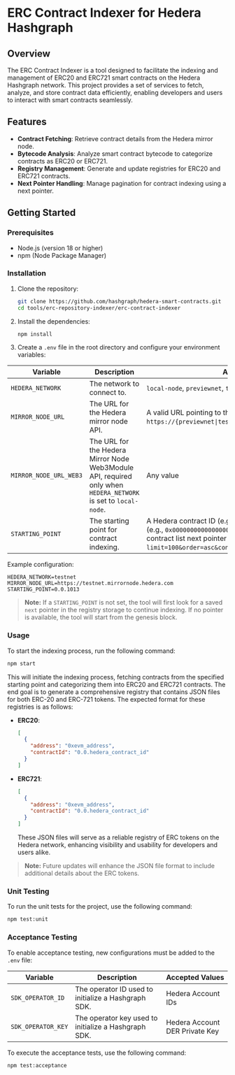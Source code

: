 # ERC Contract Indexer for Hedera Hashgraph

## Overview

The ERC Contract Indexer is a tool designed to facilitate the indexing and management of ERC20 and ERC721 smart contracts on the Hedera Hashgraph network. This project provides a set of services to fetch, analyze, and store contract data efficiently, enabling developers and users to interact with smart contracts seamlessly.

## Features

- **Contract Fetching**: Retrieve contract details from the Hedera mirror node.
- **Bytecode Analysis**: Analyze smart contract bytecode to categorize contracts as ERC20 or ERC721.
- **Registry Management**: Generate and update registries for ERC20 and ERC721 contracts.
- **Next Pointer Handling**: Manage pagination for contract indexing using a next pointer.

## Getting Started

### Prerequisites

- Node.js (version 18 or higher)
- npm (Node Package Manager)

### Installation

1. Clone the repository:

   ```bash
   git clone https://github.com/hashgraph/hedera-smart-contracts.git
   cd tools/erc-repository-indexer/erc-contract-indexer
   ```

2. Install the dependencies:

   ```bash
   npm install
   ```

3. Create a `.env` file in the root directory and configure your environment variables:

| Variable               | Description                                                                                                    | Accepted Values                                                                                                                                                                                                                 |
| ---------------------- | -------------------------------------------------------------------------------------------------------------- | ------------------------------------------------------------------------------------------------------------------------------------------------------------------------------------------------------------------------------- |
| `HEDERA_NETWORK`       | The network to connect to.                                                                                     | `local-node`, `previewnet`, `testnet`, or `mainnet`                                                                                                                                                                             |
| `MIRROR_NODE_URL`      | The URL for the Hedera mirror node API.                                                                        | A valid URL pointing to the Hedera mirror node (e.g., `https://{previewnet\|testnet\|mainnet}.mirrornode.hedera.com`)                                                                                                           |
| `MIRROR_NODE_URL_WEB3` | The URL for the Hedera Mirror Node Web3Module API, required only when `HEDERA_NETWORK` is set to `local-node`. | Any value                                                                                                                                                                                                                       |
| `STARTING_POINT`       | The starting point for contract indexing.                                                                      | A Hedera contract ID (e.g., `0.0.369`), an EVM 20-byte address (e.g., `0x0000000000000000000000000000000000000369`), or a get contract list next pointer (e.g., `/api/v1/contracts?limit=100&order=asc&contract.id=gt:0.0.369`) |

Example configuration:

```plaintext
HEDERA_NETWORK=testnet
MIRROR_NODE_URL=https://testnet.mirrornode.hedera.com
STARTING_POINT=0.0.1013
```

> **Note:** If a `STARTING_POINT` is not set, the tool will first look for a saved `next` pointer in the registry storage to continue indexing. If no pointer is available, the tool will start from the genesis block.

### Usage

To start the indexing process, run the following command:

```bash
npm start
```

This will initiate the indexing process, fetching contracts from the specified starting point and categorizing them into ERC20 and ERC721 contracts. The end goal is to generate a comprehensive registry that contains JSON files for both ERC-20 and ERC-721 tokens. The expected format for these registries is as follows:

- **ERC20**:
  ```json
  [
    {
      "address": "0xevm_address",
      "contractId": "0.0.hedera_contract_id"
    }
  ]
  ```
- **ERC721**:
  ```json
  [
    {
      "address": "0xevm_address",
      "contractId": "0.0.hedera_contract_id"
    }
  ]
  ```
  These JSON files will serve as a reliable registry of ERC tokens on the Hedera network, enhancing visibility and usability for developers and users alike.

> **Note:** Future updates will enhance the JSON file format to include additional details about the ERC tokens.

### Unit Testing

To run the unit tests for the project, use the following command:

```bash
npm test:unit
```

### Acceptance Testing

To enable acceptance testing, new configurations must be added to the `.env` file:

| Variable           | Description                                          | Accepted Values                |
| ------------------ | ---------------------------------------------------- | ------------------------------ |
| `SDK_OPERATOR_ID`  | The operator ID used to initialize a Hashgraph SDK.  | Hedera Account IDs             |
| `SDK_OPERATOR_KEY` | The operator key used to initialize a Hashgraph SDK. | Hedera Account DER Private Key |

To execute the acceptance tests, use the following command:

```bash
npm test:acceptance
```
